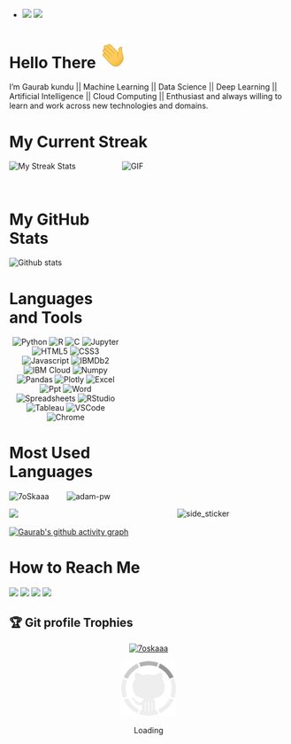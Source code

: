 - <img src="https://media.giphy.com/media/p4NLw3I4U0idi/giphy.gif" width="300"> <img src= "https://media.giphy.com/media/26tn33aiTi1jkl6H6/giphy.gif" width = "390"> 


# Hello There <img src="https://raw.githubusercontent.com/ABSphreak/ABSphreak/master/gifs/Hi.gif" width="50px">  

I’m Gaurab kundu || Machine Learning || Data Science || Deep Learning || Artificial Intelligence || Cloud Computing || Enthusiast and always willing to learn and work across new technologies and domains. 



# My Current Streak
![My Streak Stats](https://github-readme-streak-stats.herokuapp.com/?user=GaurabKundu1&theme=algolia) <img align="right" alt="GIF" height="525" width="300" src="https://static.wikia.nocookie.net/minecraftcreepypasta/images/b/b6/5-asciiguy-red.gif/revision/latest?cb=20180523023848" />

<br />

# My GitHub Stats 

![Github stats](https://github-readme-stats.vercel.app/api?username=GaurabKundu1&show_icons=true&theme=algolia)

# Languages and Tools

<p align="center">
<img alt="Python" src="https://img.shields.io/badge/python-%2314354C.svg?&style=for-the-badge&logo=python&logoColor=white"/>
<img alt="R" src="https://img.shields.io/badge/R-276DC3?style=for-the-badge&logo=r&logoColor=white"/>
<img alt="C" src="https://img.shields.io/badge/C-%2314854C.svg?&style=for-the-badge&logo=c&logoColor=white"/>
<img alt="Jupyter" src="https://img.shields.io/badge/Jupyter-F37626.svg?&style=for-the-badge&logo=Jupyter&logoColor=white"/>
<img alt="HTML5" src="https://img.shields.io/badge/html5-%23E34F26.svg?&style=for-the-badge&logo=html5&logoColor=white"/>
<img alt="CSS3" src="https://img.shields.io/badge/css3-%231572B6.svg?&style=for-the-badge&logo=css3&logoColor=white"/>
<img alt="Javascript" src="https://img.shields.io/badge/javascript-%2300599C.svg?&style=for-the-badge&logo=javascript&ogoColor=white"/>
<img alt="IBMDb2" src="https://img.shields.io/badge/ibmdb2-%2300f.svg?&style=for-the-badge&logo=ibmdb2&logoColor=white"/>
<img alt="IBM Cloud" src="https://img.shields.io/badge/IBMCloud-%23FF9900.svg?&style=for-the-badge&logo=ibm-cloud&logoColor=white"/>
<img alt="Numpy" src="https://img.shields.io/badge/Numpy-777BB4?style=for-the-badge&logo=numpy&logoColor=white"/>
<img alt="Pandas" src="https://img.shields.io/badge/Pandas-2C2D72?style=for-the-badge&logo=pandas&logoColor=white"/>
<img alt="Plotly" src="https://img.shields.io/badge/Plotly-239120?style=for-the-badge&logo=plotly&logoColor=white"/>
<img alt="Excel " src="https://img.shields.io/badge/Microsoft_Excel-217346?style=for-the-badge&logo=microsoft-excel&logoColor=white "/> 
<img alt="Ppt" src="https://img.shields.io/badge/Microsoft_PowerPoint-B7472A?style=for-the-badge&logo=microsoft-powerpoint&logoColor=white "/> 
<img alt="Word" src="https://img.shields.io/badge/Microsoft_Word-2B579A?style=for-the-badge&logo=microsoft-word&logoColor=white "/> 
<img alt="Spreadsheets" src="https://img.shields.io/badge/Google%20Sheets-34A853?style=for-the-badge&logo=google-sheets&logoColor=white "/> 
<img alt="RStudio" src="https://img.shields.io/badge/rstudio-143?style=for-the-badge&logo=rstudio&logoColor=blue&color=blue&labelColor=white "/> 
<img alt="Tableau" src="https://img.shields.io/badge/Tableau-66595C?style=for-the-badge&logo=Tableau&logoColor=white "/> 
<img alt="VSCode" src="https://img.shields.io/badge/Visual_Studio_Code-0078D4?style=for-the-badge&logo=visual%20studio%20code&logoColor=white "/> 
<img alt="Chrome" src="https://img.shields.io/badge/Google_chrome-4285F4?style=for-the-badge&logo=Google-chrome&logoColor=white "/> 
</p>




# Most Used Languages

<img src="https://github-readme-stats.vercel.app/api/top-langs?username=GaurabKundu1&langs_count=10&show_icons=true&locale=en&layout=compact&theme=algolia" alt="7oSkaaa" width="400px" height="240px"/> <img align="right" src="https://github.com/Adam-pw/Adam-pw/blob/main/animation_500_kxa883sd.gif" alt="adam-pw" width="400" />

<img src="https://media.giphy.com/media/iY8CRBdQXODJSCERIr/giphy.gif" width="30px"> <img align="right" width=200px height=200px alt="side_sticker" src="https://media.giphy.com/media/TEnXkcsHrP4YedChhA/giphy.gif" />

[![Gaurab's github activity graph](https://activity-graph.herokuapp.com/graph?username=GaurabKundu1&theme=react-dark)](https://github.com/GaurabKundu1/github-readme-activity-graph)



<!-- Social -->

# How to Reach Me
<p align='left'> 
<a href = "https://www.linkedin.com/in/gaurab-kundu/"><img src="https://img.icons8.com/cute-clipart/45/000000/linkedin.png"/></a>
<a href = "https://twitter.com/GaurabKundu6"><img src="https://img.icons8.com/cotton/45/000000/twitter.png"/></a>
<a href = "https://www.instagram.com/gaurabkundu7"><img src="https://img.icons8.com/color/45/000000/instagram-new.png"/></a>
<a href = "https://www.facebook.com/gaurab.kundu.127"><img src="https://img.icons8.com/fluent/48/000000/facebook-new.png"/></a>

</p>

## :trophy: Git profile Trophies

<p align="center"> <a href="https://github.com/ryo-ma/github-profile-trophy"><img src="https://github-profile-trophy.vercel.app/?username=GaurabKundu1&layout=compact&theme=algolia" alt="7oskaaa" /></a> </p>

<div align=center>
        <img src="https://raw.githubusercontent.com/AhmedFathyDev/AhmedFathyDev/main/GitHub.gif" alt="GitHub Octocat Logo" height="100">
        <p>Loading</p>
    </div>
    

<!---
GaurabKundu1/GaurabKundu1 is a ✨ special ✨ repository because its `README.md` (this file) appears on your GitHub profile.
You can click the Preview link to take a look at your changes.
--->
